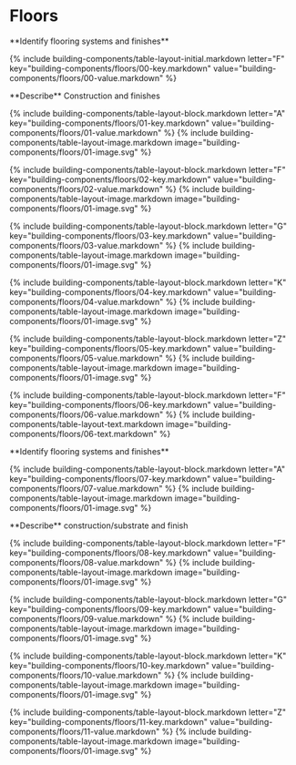 <div data-role="collapsible" data-inset="false">
  <h1 class="cart-collapsible-div">Floors</h1>

<dl>

<div markdown="1" class="building-components-title">
<span class="transform-to-uppercase">**Identify flooring systems and finishes**</span>
</div>

{% include building-components/table-layout-initial.markdown letter="F" key="building-components/floors/00-key.markdown" value="building-components/floors/00-value.markdown" %}

<div markdown="1" class="building-components-title">
<span class="transform-to-uppercase">**Describe** Construction and finishes</span>
</div>

{% include building-components/table-layout-block.markdown letter="A" key="building-components/floors/01-key.markdown" value="building-components/floors/01-value.markdown" %}
{% include building-components/table-layout-image.markdown image="building-components/floors/01-image.svg" %}

{% include building-components/table-layout-block.markdown letter="F" key="building-components/floors/02-key.markdown" value="building-components/floors/02-value.markdown"  %}
{% include building-components/table-layout-image.markdown image="building-components/floors/01-image.svg" %}

{% include building-components/table-layout-block.markdown letter="G" key="building-components/floors/03-key.markdown" value="building-components/floors/03-value.markdown"  %}
{% include building-components/table-layout-image.markdown image="building-components/floors/01-image.svg" %}

{% include building-components/table-layout-block.markdown letter="K" key="building-components/floors/04-key.markdown" value="building-components/floors/04-value.markdown"  %}
{% include building-components/table-layout-image.markdown image="building-components/floors/01-image.svg" %}

{% include building-components/table-layout-block.markdown letter="Z" key="building-components/floors/05-key.markdown" value="building-components/floors/05-value.markdown"  %}
{% include building-components/table-layout-image.markdown image="building-components/floors/01-image.svg" %}

{% include building-components/table-layout-block.markdown letter="F" key="building-components/floors/06-key.markdown" value="building-components/floors/06-value.markdown"  %}
{% include building-components/table-layout-text.markdown image="building-components/floors/06-text.markdown" %}

<div markdown="1" class="building-components-title">
<span class="transform-to-uppercase">**Identify flooring systems and finishes**</span>
</div>

{% include building-components/table-layout-block.markdown letter="A" key="building-components/floors/07-key.markdown" value="building-components/floors/07-value.markdown"  %}
{% include building-components/table-layout-image.markdown image="building-components/floors/01-image.svg" %}

<div markdown="1" class="building-components-title">
<span class="transform-to-uppercase">**Describe** construction/substrate and finish</span>
</div>

{% include building-components/table-layout-block.markdown letter="F" key="building-components/floors/08-key.markdown" value="building-components/floors/08-value.markdown"  %}
{% include building-components/table-layout-image.markdown image="building-components/floors/01-image.svg" %}

{% include building-components/table-layout-block.markdown letter="G" key="building-components/floors/09-key.markdown" value="building-components/floors/09-value.markdown"  %}
{% include building-components/table-layout-image.markdown image="building-components/floors/01-image.svg" %}

{% include building-components/table-layout-block.markdown letter="K" key="building-components/floors/10-key.markdown" value="building-components/floors/10-value.markdown"  %}
{% include building-components/table-layout-image.markdown image="building-components/floors/01-image.svg" %}

{% include building-components/table-layout-block.markdown letter="Z" key="building-components/floors/11-key.markdown" value="building-components/floors/11-value.markdown"  %}
{% include building-components/table-layout-image.markdown image="building-components/floors/01-image.svg" %}

</dl>
</div>